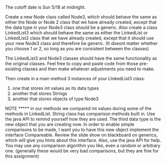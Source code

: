 
The cutoff date is Sun 5/18 at midnight.

Create a new Node class called Node3, which should behave the same as either the Node or Node 2 class that we have already created, except that the data type in your Node3 class should be a generic. Also create a class LinkedList3 which should behave the same as either the LinkedList or LinkedList2 class that we have already created, except that it should use your new Node3 class and therefore be generic. (It doesnt matter whether you choose 1 or 2, so long as you are consistent between the classes)

The LinkedList3 and Node3 classes should have the same functionality as the original classes. Feel free to copy and paste code from those pre-existing classes and then make whatever adjustments you need to make.

Then create in a main method 3 instances of your LInkedList3 class:
1) one that stores int values as its data types
2) another that stores Strings
3) another that stores objects of type Node3 

NOTE *****
in our methods we compared int values during some of the methods in LinkedList.
String class has comparison methods built in. Use the java API to remind yourself how they are used. 
The third data type is the new object that you are creating now. In order to enable simple comparisons to be made, I want you to have this new object implement the interface Compareable. Review the slide show on blackboard on generics, which will give you hints about this interface. Also, use the java API for help.
You may use any comparison algorithm you like, even a random or arbitrary one. (generally these would be very bad comparisons, but they are fine for this assignment)
